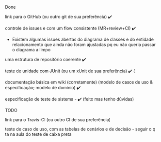 Done

link para o GitHub (ou outro git de sua preferência) ✔️

controle de issues e com um flow consistente (MR+review+CI) ✔️
* Existem algumas issues abertas do diagrama de classes e do entidade relacionamento que ainda não foram ajustadas pq eu não queria passar o diagrama a limpo

uma estrutura de repositório coerente ✔️

teste de unidade com JUnit (ou um xUnit de sua preferência) ✔️ (

documentação básica em wiki (corretamente) (modelo de casos de uso & especificação; modelo de domínio) ✔️

especificação de teste de sistema - ✔️ (feito mas tenho dúvidas)

TODO

link para o Travis-CI (ou outro CI de sua preferência)

teste de caso de uso, com as tabelas de cenários e de decisão - seguir o q ta na aula do teste de caixa preta



